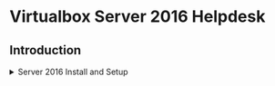 # Virtualbox Server 2016 Helpdesk

## Introduction

<details>
<summary>Server 2016 Install and Setup</summary>

---

</details>
